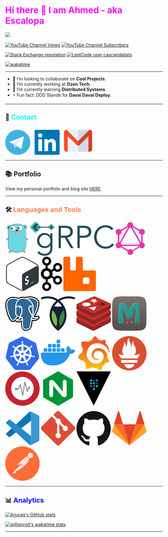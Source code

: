 # <a style="color:Fuchsia">Hi there 👋 I am Ahmed - aka Escalopa</a>

<img src="https://komarev.com/ghpvc/?username=escalopa&label=Views&color=blue&style=flat" />

</br>

[![YouTube Channel Views](https://img.shields.io/youtube/channel/views/UCTRWpJE0OTZDasrGDgK3Klw?color=red&label=YouTube&logo=youtube&style=flat)][YouTube]
[![YouTube Channel Subscribers](https://img.shields.io/youtube/channel/subscribers/UCTRWpJE0OTZDasrGDgK3Klw?color=red&label=Subscribers&logo=youtube&style=flat)][YouTube]

[![Stack Exchange reputation](https://img.shields.io/stackexchange/stackoverflow/r/14295533?color=yellow&logo=stackoverflow&label=Reputation)][StackOverFlow]
[![LeetCode user cascandaliato](https://img.shields.io/badge/dynamic/json?style=flat&color=%23ffa116&label=Solved&query=solvedOverTotal&url=https%3A%2F%2Fleetcode-badge.vercel.app%2Fapi%2Fusers%2Fescalopa&logo=leetcode&logoColor=yellow)][LeetCode]

[![wakatime](https://wakatime.com/badge/user/965e81db-2a88-4564-b236-537c4a901130.svg)](https://wakatime.com/@965e81db-2a88-4564-b236-537c4a901130)

--- 

- 👯 I’m looking to collaborate on **Cool Projects**.
- 🔭 I’m currently working at **Ozon Tech**.
- 🌱 I’m currently learning **Distributed Systems**.
- ⚡ Fun fact: DDD Stands for **Davai Davai Deploy**.

--- 

## 💬 <a style="color:Cyan">Contact</a>


[![](./img/telegram.svg)][Telegram]⠀
[![](./img/linkedin.svg)][LinkedIn]⠀
[![](./img/gmail.svg)][Gmail]

---

## 📚 Portfolio

View my personal portfolio and blog site [HERE][Blog]

---

## 🛠 <a style="color:Coral">Languages and Tools</a>


[![](./img/go.svg)][Go]
[![](./img/grpc.svg)][Grpc]
[![](./img/graphql.svg)][Graphql]
[![](./img/bash.svg)][Bash]
[![](./img/kafka.svg)][Kafka]
[![](./img/rabbitmq.svg)][Rabbitmq]
<!--- [![](./img/solidity.svg)][Solidity] --->
<!--- [![](./img/react.svg)][React] --->
<!--- [![](./img/hardhat.svg)][Hardhat] --->

[![](./img/postgresql.svg)][Postgresql]
[![](./img/cockroachdb.svg)][Cockroachdb]
[![](./img/redis.svg)][Redis]
[![](./img/memcached.svg)][Memcached]
<!--- [![](./img/ceph.svg)][Ceph] --->
<!---  [![](./img/hadoop.svg)][Hadoop] --->

[![](./img/k8s.svg)][K8s]
[![](./img/docker.svg)][Docker]
[![](./img/grafana.svg)][Grafana]
[![](./img/prometheus.svg)][Prometheus]
[![](./img/graylog.svg)][Graylog]
[![](./img/nginx.svg)][Nginx]
[![](./img/vault.svg)][Vault]

[![](./img/vscode.svg)][Visual Studio]
[![](./img/git.svg)][Git]
[![](./img/github.svg)][Github]
[![](./img/gitlab.svg)][Gitlab]
[![](./img/postman.svg)][Postman]

---

## 📊 <a style="color:Blue">Analytics</a>

<!--- [![Top Langs](https://github-readme-stats.vercel.app/api/top-langs/?username=escalopa&layout=compact&theme=react)](https://github.com/anuraghazra/github-readme-stats) --->

[![Anurag's GitHub stats](https://github-readme-stats.vercel.app/api?username=escalopa&theme=react&show_icons=true&count_private=true&custom_title=Github%20Status)](https://github.com/anuraghazra/github-readme-stats)

[![willianrod's wakatime stats](https://github-readme-stats.vercel.app/api/wakatime?username=escalopa&layout=compact&theme=react&custom_title=Wakatime%20All%20Time%20Stats&langs_count=8)](https://github.com/anuraghazra/github-readme-stats)

---

<!-- Coding -->
[Go]: http://google.com/search?q=go
[Solidity]: http://google.com/search?q=solidity
[React]: http://google.com/search?q=react
[Grpc]: http://google.com/search?q=grpc
[Graphql]: http://google.com/search?q=graphql
[Bash]: http://google.com/search?q=bash
[Hardhat]: http://google.com/search?q=hardhat
[Kafka]: http://google.com/search?q=kafka
[Rabbitmq]: http://google.com/search?q=rabbitmq

[Postgresql]: http://google.com/search?q=postgresql
[Cockroachdb]: http://google.com/search?q=cockroachdb
[Redis]: http://google.com/search?q=redis
[Memcached]: http://google.com/search?q=memcached
[Ceph]: http://google.com/search?q=ceph
[Hadoop]: http://google.com/search?q=hadoop

[K8s]: http://google.com/search?q=k8s
[Docker]: http://google.com/search?q=docker
[Grafana]: http://google.com/search?q=grafana
[Prometheus]: http://google.com/search?q=prometheus
[Graylog]: http://google.com/search?q=graylog
[Nginx]: http://google.com/search?q=nginx
[Vault]: http://google.com/search?q=vault

[Git]: http://google.com/search?q=git
[GitHub]: https://github.com/
[GitLab]: https://gitlab.com/
[Visual Studio]: https://code.visualstudio.com/
[Postman]: http://google.com/search?q=

<!-- Social --> 
[YouTube]: https://youtube.com/@escalopa
[Blog]: https://escalopa.com
[StackOverFlow]: https://stackoverflow.com/users/14295533/escapola
[LeetCode]: https://leetcode.com/escalopa/

<!-- Contact --> 
[LinkedIn]: https://www.linkedin.com/in/escalopa/?locale=en_US
[Twitter]: https://twitter.com/escalopaPapi
[Telegram]: https://t.me/escalopa
[Gmail]: mailto:ahmed.helaly.dev@gmail.com?body=Hello%20Ahmed
